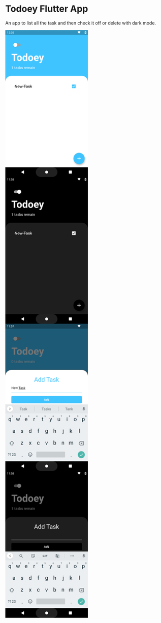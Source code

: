 # Todoey Flutter App

An app to list all the task and then check it off or delete with dark mode.

<img align="left" alt="Home Screen Light Theme" width="260px" src="images/Screenshot_1622183732.png" />
<img align="left" alt="Home Screen Dark Theme" width="260px" src="images/Screenshot_1622183307.png" />
<br><br>
<img align="left" alt="Add task Light Theme" width="260px" src="images/Screenshot_1622183278.png" />
<img align="left" alt="Add task Dark Theme" width="260px" src="images/Screenshot_1622183312.png" />
